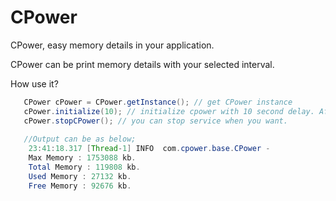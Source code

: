 # CPower
CPower, easy memory details in your application. 

CPower can be print memory details with your selected interval. 

How use it?

```java
   CPower cPower = CPower.getInstance(); // get CPower instance
   cPower.initialize(10); // initialize cpower with 10 second delay. After initialization CPower can be pring memory details to console output.
   cPower.stopCPower(); // you can stop service when you want.
   
   //Output can be as below;
    23:41:18.317 [Thread-1] INFO  com.cpower.base.CPower - 
	Max Memory : 1753088 kb.
	Total Memory : 119808 kb.
	Used Memory : 27132 kb.
	Free Memory : 92676 kb.
```	
